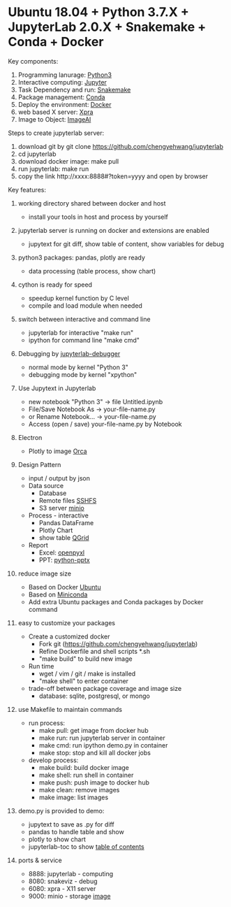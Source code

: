 # Ubuntu 18.04 + Python 3.7.X + JupyterLab 2.0.X + Snakemake + Conda + Docker

Key components:
1. Programming lanurage: [Python3](http://python.org)
2. Interactive computing: [Jupyter](http://jupyter.org)
3. Task Dependency and run: [Snakemake](https://snakemake.readthedocs.io/)
4. Package management: [Conda](http://anaconda.com)
5. Deploy the environment: [Docker](http://www.docker.com)
6. web based X server: [Xpra](http://xpra.org)
7. Image to Object: [ImageAI](https://github.com/OlafenwaMoses/ImageAI)

Steps to create jupyterlab server:
1. download git by git clone https://github.com/chengyehwang/jupyterlab
2. cd jupyterlab
3. download docker image: make pull
4. run jupyterlab: make run
5. copy the link http://xxxx:8888#?token=yyyy and open by browser

Key features:
1. working directory shared between docker and host
    * install your tools in host and process by yourself
2. jupyterlab server is running on docker and extensions are enabled
    * jupytext for git diff, show table of content, show variables for debug
3. python3 packages: pandas, plotly are ready
    * data processing (table process, show chart)
4. cython is ready for speed
    * speedup kernel function by C level
    * compile and load module when needed
5. switch between interactive and command line
    * jupyterlab for interactive "make run"
    * ipython for command line "make cmd"
6. Debugging by [jupyterlab-debugger](https://github.com/jupyterlab/debugger)
    * normal mode by kernel "Python 3"
    * debugging mode by kernel "xpython"
7. Use Jupytext in Jupyterlab
    * new notebook "Python 3" -> file Untitled.ipynb
    * File/Save Notebook As -> your-file-name.py
    * or Rename Notebook... -> your-file-name.py
    * Access (open / save) your-file-name.py by Notebook
8. Electron
    * Plotly to image [Orca](https://github.com/plotly/orca)
9. Design Pattern
    * input / output by json
    * Data source
        * Database
        * Remote files [SSHFS](https://github.com/libfuse/sshfs)
        * S3 server [minio](http://min.io)
    * Process - interactive
        * Pandas DataFrame
        * Plotly Chart
        * show table [QGrid](http://github.com/quantopian/qgrid)
    * Report
        * Excel: [openpyxl](https://openpyxl.readthedocs.io/en/stable/)
        * PPT: [python-pptx](https://python-pptx.readthedocs.io/en/latest/)
10. reduce image size
    * Based on Docker [Ubuntu](https://hub.docker.com/_/ubuntu)
    * Based on [Miniconda](https://docs.conda.io/en/latest/miniconda.html)
    * Add extra Ubuntu packages and Conda packages by Docker command
11. easy to customize your packages
    * Create a customized docker
        * Fork git (https://github.com/chengyehwang/jupyterlab)
        * Refine Dockerfile and shell scripts *.sh
        * "make build" to build new image
    * Run time
        * wget / vim / git / make is installed
        * "make shell" to enter container
    * trade-off between package coverage and image size
        * database: sqlite, postgresql, or mongo
12. use Makefile to maintain commands
    * run process:
        * make pull: get image from docker hub
        * make run: run jupyterlab server in container
        * make cmd: run ipython demo.py in container
        * make stop: stop and kill all docker jobs
    * develop process:
        * make build: build docker image
        * make shell: run shell in container
        * make push: push image to docker hub
        * make clean: remove images
        * make image: list images
13. demo.py is provided to demo:
    * jupytext to save as .py for diff
    * pandas to handle table and show
    * plotly to show chart
    * jupyterlab-toc to show [table of contents](http://github.com/jupyterlab/jupyterlab-toc)

14. ports & service
    * 8888: jupyterlab - computing
    * 8080: snakeviz - debug
    * 6080: xpra - X11 server
    * 9000: minio - storage
[image](https://github.com/chengyehwang/jupyterlab/blob/master/jupyter_demo.png)
